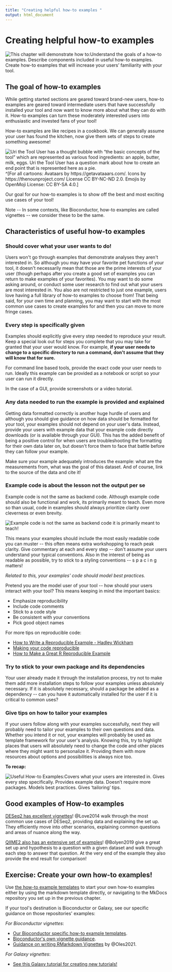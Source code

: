 ```yaml
---
title: "Creating helpful how-to examples "
output: html_document
---
```




# Creating helpful how-to examples

<img src="resources/images/06-how-to_examples_files/figure-html//1cd434bkLer_CJ04GzpsZwzeEA9gjc5Ho6QimiHPbyEg_gd422c5de97_0_42.png" title="This chapter will demonstrate how to:Understand the goals of a how-to examples. Describe components included in useful how-to examples. Create how-to examples that will increase your users’ familiarity with your tool." alt="This chapter will demonstrate how to:Understand the goals of a how-to examples. Describe components included in useful how-to examples. Create how-to examples that will increase your users’ familiarity with your tool."  />

## The goal of how-to examples

While getting started sections are geared toward brand-new users, how-to examples are geared toward intermediate users that have successfully installed your tool and now want to know more about what they can do with it. How-to examples can turn these moderately interested users into enthusiastic and invested fans of your tool!

How-to examples are like recipes in a cookbook. We can generally assume your user has found the kitchen, now give them sets of steps to create something awesome!

<img src="resources/images/06-how-to_examples_files/figure-html//1cd434bkLer_CJ04GzpsZwzeEA9gjc5Ho6QimiHPbyEg_gcdcbd8d802_0_21.png" title="Uri the Tool User has a thought bubble with “the basic concepts of the tool” which are represented as various food ingredients: an apple, butter, milk, eggs. Uri the Tool User has a question mark about how to create an end point that is represented here as a pie." alt="Uri the Tool User has a thought bubble with “the basic concepts of the tool” which are represented as various food ingredients: an apple, butter, milk, eggs. Uri the Tool User has a question mark about how to create an end point that is represented here as a pie."  />
^[For all cartoons:     
Avataars by https://getavataaars.com/.   
Icons by https://thenounproject.com/ License CC BY-NC-ND 2.0.     
Emojis by OpenMoji License: CC BY-SA 4.0.]

Our goal for our how-to examples is to show off the best and most exciting use cases of your tool!

Note -- In some contexts, like Bioconductor, how-to examples are called vignettes -- we consider these to be the same.

## Characteristics of useful how-to examples

### Should cover what your user wants to do!

Users won't go through examples that demonstrate analyses they aren't interested in. So although you may have your favorite pet functions of your tool, it doesn't necessarily mean that those are the prime interests of your user (though perhaps after you create a good set of examples you can return to make examples of your favorites). You may want to do some asking around, or conduct some user research to find out what your users are most interested in. You also are not restricted to just one example, users love having a full library of how-to examples to choose from! That being said, for your own time and planning, you may want to start with the most common use cases to create examples for and then you can move to more fringe cases.

### Every step is specifically given

Examples should explicitly give every step needed to reproduce your result. Keep a special look out for steps you complete that you may take for granted that your user would know. For example, **if your user needs to change to a specific directory to run a command, don't assume that they will know that for sure.**

For command line based tools, provide the exact code your user needs to run. Ideally this example can be provided as a notebook or script so your user can run it directly.

In the case of a GUI, provide screenshots or a video tutorial.

### Any data needed to run the example is provided and explained  

Getting data formatted correctly is another huge hurdle of users and although you should give guidance on how data should be formatted for your tool, your examples should not depend on your user's data. Instead, provide your users with example data that your example code directly downloads (or is available through your GUI). This has the added benefit of being a positive control for when users are troubleshooting the formatting for their own data later on, but doesn't force them to face that battle before they can follow your example.

Make sure your example adequately introduces the example: what are the measurements from, what was the goal of this dataset. And of course, link to the source of the data and cite it!

### Example code is about the lesson not the output per se

Example code is not the same as backend code. Although example code should also be functional and work, its primarily meant to teach. Even more so than usual, code in examples should always prioritize clarity over cleverness or even brevity.

<img src="resources/images/06-how-to_examples_files/figure-html//1cd434bkLer_CJ04GzpsZwzeEA9gjc5Ho6QimiHPbyEg_gd5f2c75a67_0_128.png" title="Example code is not the same as backend code it is primarily meant to teach!" alt="Example code is not the same as backend code it is primarily meant to teach!"  />

This means your examples should include the most easily readable code you can muster -- this often means extra workshopping to reach peak clarity. Give commentary at each and every step -- don't assume your users understand your typical conventions. Also in the interest of being as readable as possible, try to stick to a styling conventions -- s p a c i n g  matters!

_Related to this, your examples' code should model best practices._

Pretend you are the model user of your tool -- how should your users interact with your tool?
This means keeping in mind the important basics:

- Emphasize reproducibility
- Include code comments
- Stick to a code style
- Be consistent with your conventions
- Pick good object names

For more tips on reproducible code:

- [How to Write a Reproducible Example - Hadley Wickham](https://gist.github.com/hadley/270442#how-to-write-a-reproducible-example)
- [Making your code reproducible](https://methodsblog.com/2017/12/06/making-your-code-reproducible/)
- [How to Make a Great R Reproducible Example](https://stackoverflow.com/questions/5963269/how-to-make-a-great-r-reproducible-example)

### Try to stick to your own package and its dependencies

Your user already made it through the installation process, try not to make them add more installation steps to follow your examples unless absolutely necessary. If it is absolutely necessary, should a package be added as a dependency -- can you have it automatically installed for the user if it is critical to common uses?

### Give tips on how to tailor your examples

If your users follow along with your examples successfully, next they will probably need to tailor your examples to their own questions and data. Whether you intend it or not, your examples will probably be used as template framework for your user's analysis. Knowing this, try to highlight places that users will absolutely need to change the code and other places where they might want to personalize it. Providing them with more resources about options and possibilities is always nice too.

**To recap:**

<img src="resources/images/06-how-to_examples_files/figure-html//1cd434bkLer_CJ04GzpsZwzeEA9gjc5Ho6QimiHPbyEg_gcdcbd8d802_0_12.png" title="Useful How-to Examples:Covers what your users are interested in. Gives every step specifically. Provides example data. Doesn’t require more packages. Models best practices. Gives ‘tailoring’ tips." alt="Useful How-to Examples:Covers what your users are interested in. Gives every step specifically. Provides example data. Doesn’t require more packages. Models best practices. Gives ‘tailoring’ tips."  />

## Good examples of How-to examples

[DESeq2 has excellent vignettes](http://www.bioconductor.org/packages/release/bioc/vignettes/DESeq2/inst/doc/DESeq2.html)!
@Love2014 walk through the most common use cases of DESeq2, providing data and explaining the set up. They efficiently move into other scenarios, explaining common questions and areas of nuance along the way.

[QIIME2 also has an extensive set of examples](https://docs.qiime2.org/2021.2/tutorials/pd-mice/)!
@Bolyen2019 give a great set up and hypothesis to a question with a given dataset and walk through each step to answer that question. At the very end of the example they also provide the end result for comparison!

## Exercise: Create your own how-to examples!

Use [the how-to example templates](https://raw.githubusercontent.com/jhudsl/template-documentation/master/docs/how_to_examples.md) to start your own how-to examples either by using the markdown template directly, or navigating to the MkDocs repository you set up in the previous chapter.

If your tool's destination is Bioconductor or Galaxy, see our specific guidance on those repositories' examples:

_For Bioconductor vignettes_:

- [Our Bioconductor specific how-to example templates]( https://jhudatascience.org/template-documentation/bioconductor_guides/bioconductor_vignette_template.Rmd).  
- [Bioconductor's own vignette guidance](https://www.bioconductor.org/developers/package-guidelines/#Vignettes).  
- [Guidance on writing RMarkdown Vignettes](https://bioconductor.org/packages/devel/bioc/vignettes/BiocStyle/inst/doc/AuthoringRmdVignettes.html) by @Oles2021.  

_For Galaxy vignettes_:

- [See this Galaxy tutorial for creating new tutorials!](https://training.galaxyproject.org/training-material/topics/contributing/tutorials/create-new-tutorial/tutorial.html)
